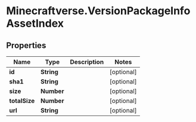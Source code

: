 # Minecraftverse.VersionPackageInfoAssetIndex

## Properties

Name | Type | Description | Notes
------------ | ------------- | ------------- | -------------
**id** | **String** |  | [optional] 
**sha1** | **String** |  | [optional] 
**size** | **Number** |  | [optional] 
**totalSize** | **Number** |  | [optional] 
**url** | **String** |  | [optional] 


